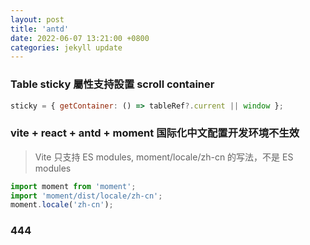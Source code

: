 ```yaml
---
layout: post
title: 'antd'
date: 2022-06-07 13:21:00 +0800
categories: jekyll update
---
```


### Table sticky 屬性支持設置 scroll container

```js
sticky = { getContainer: () => tableRef?.current || window };
```

### vite + react + antd + moment 国际化中文配置开发环境不生效

> Vite 只支持 ES modules, moment/locale/zh-cn 的写法，不是 ES modules

```js
import moment from 'moment';
import 'moment/dist/locale/zh-cn';
moment.locale('zh-cn');
```

### 444
